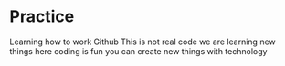 # Practice
Learning how to work Github
This is not real code
we are learning new things here
coding is fun
you can create new things with technology
